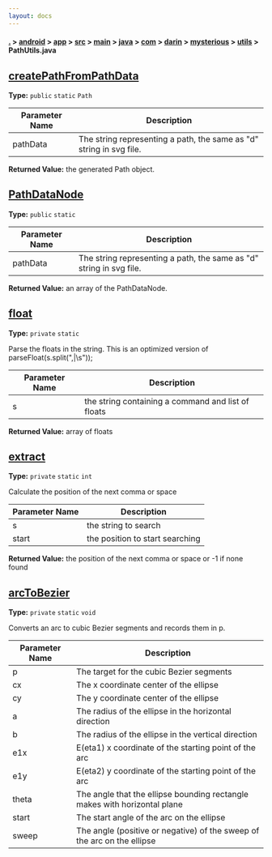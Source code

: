 ```yaml
---
layout: docs
---
```

#### [.](./../../../../../../../../../index) > [android](./../../../../../../../../index) > [app](./../../../../../../../index) > [src](./../../../../../../index) > [main](./../../../../../index) > [java](./../../../../index) > [com](./../../../index) > [darin](./../../index) > [mysterious](./../index) > [utils](./index) > **PathUtils.java**

## [createPathFromPathData](https://github.com/TheAndroidMaster/Mysterious/blob/master/android/app/src/main/java/com/darin/mysterious/utils/PathUtils.java#L33)

**Type:** `public` `static` `Path`





|Parameter Name|Description|
|-----|-----|
|pathData|The string representing a path, the same as "d" string in svg file.|


**Returned Value:** the generated Path object.  








## [PathDataNode](https://github.com/TheAndroidMaster/Mysterious/blob/master/android/app/src/main/java/com/darin/mysterious/utils/PathUtils.java#L47)

**Type:** `public` `static`





|Parameter Name|Description|
|-----|-----|
|pathData|The string representing a path, the same as "d" string in svg file.|


**Returned Value:** an array of the PathDataNode.  








## [float](https://github.com/TheAndroidMaster/Mysterious/blob/master/android/app/src/main/java/com/darin/mysterious/utils/PathUtils.java#L85)

**Type:** `private` `static`

Parse the floats in the string. 
This is an optimized version of parseFloat(s.split(",|\\s")); 





|Parameter Name|Description|
|-----|-----|
|s|the string containing a command and list of floats|


**Returned Value:** array of floats  








## [extract](https://github.com/TheAndroidMaster/Mysterious/blob/master/android/app/src/main/java/com/darin/mysterious/utils/PathUtils.java#L116)

**Type:** `private` `static` `int`

Calculate the position of the next comma or space 





|Parameter Name|Description|
|-----|-----|
|s|the string to search|
|start|the position to start searching|


**Returned Value:** the position of the next comma or space or -1 if none found  








## [arcToBezier](https://github.com/TheAndroidMaster/Mysterious/blob/master/android/app/src/main/java/com/darin/mysterious/utils/PathUtils.java#L444)

**Type:** `private` `static` `void`

Converts an arc to cubic Bezier segments and records them in p. 





|Parameter Name|Description|
|-----|-----|
|p|The target for the cubic Bezier segments|
|cx|The x coordinate center of the ellipse|
|cy|The y coordinate center of the ellipse|
|a|The radius of the ellipse in the horizontal direction|
|b|The radius of the ellipse in the vertical direction|
|e1x|E(eta1) x coordinate of the starting point of the arc|
|e1y|E(eta2) y coordinate of the starting point of the arc|
|theta|The angle that the ellipse bounding rectangle makes with horizontal plane|
|start|The start angle of the arc on the ellipse|
|sweep|The angle (positive or negative) of the sweep of the arc on the ellipse  |








